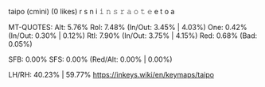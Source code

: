 taipo (cmini) (0 likes)
  r s n i      𝚒 𝚗 𝚜 𝚛
  𝚊 𝚘 𝚝 𝚎      e t o a

MT-QUOTES:
  Alt:  5.76%
  Rol:  7.48%   (In/Out:  3.45% |  4.03%)
  One:  0.42%   (In/Out:  0.30% |  0.12%)
  Rtl:  7.90%   (In/Out:  3.75% |  4.15%)
  Red:  0.68%   (Bad:     0.05%)

  SFB: 0.00%
  SFS: 0.00%    (Red/Alt: 0.00% | 0.00%)

  LH/RH: 40.23% | 59.77%
  https://inkeys.wiki/en/keymaps/taipo
